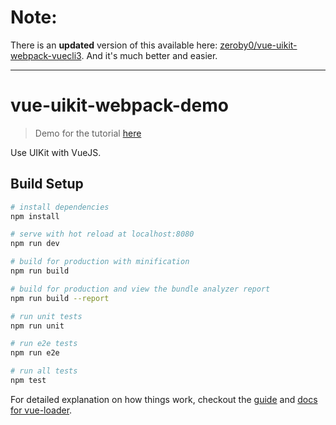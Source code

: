 # Note:
There is an **updated** version of this available here: [zeroby0/vue-uikit-webpack-vuecli3](https://github.com/zeroby0/vue-uikit-webpack-vuecli3). And it's much better and easier.

--------------
# vue-uikit-webpack-demo

> Demo for the tutorial [here](https://aravindvoggu.in/using-uikit-with-vuejs-14e16d124f6c)

Use UIKit with VueJS.

## Build Setup

``` bash
# install dependencies
npm install

# serve with hot reload at localhost:8080
npm run dev

# build for production with minification
npm run build

# build for production and view the bundle analyzer report
npm run build --report

# run unit tests
npm run unit

# run e2e tests
npm run e2e

# run all tests
npm test
```

For detailed explanation on how things work, checkout the [guide](http://vuejs-templates.github.io/webpack/) and [docs for vue-loader](http://vuejs.github.io/vue-loader).
